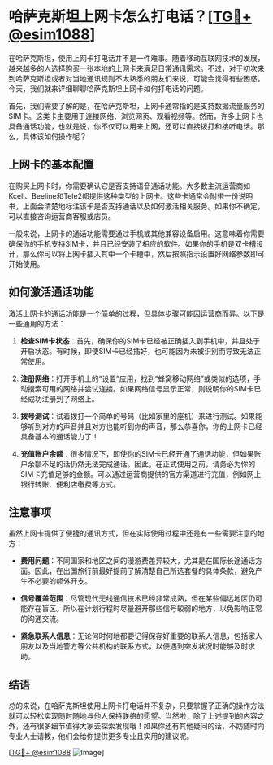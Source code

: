 # 哈萨克斯坦上网卡怎么打电话？[[TG💪+ @esim1088](https://t.me/s/esim1088)]

在哈萨克斯坦，使用上网卡打电话并不是一件难事。随着移动互联网技术的发展，越来越多的人选择购买一张本地的上网卡来满足日常通讯需求。不过，对于初次来到哈萨克斯坦或者对当地通讯规则不太熟悉的朋友们来说，可能会觉得有些困惑。今天，我们就来详细聊聊哈萨克斯坦上网卡如何打电话的问题。

首先，我们需要了解的是，在哈萨克斯坦，上网卡通常指的是支持数据流量服务的SIM卡。这类卡主要用于连接网络、浏览网页、观看视频等。然而，许多上网卡也具备通话功能，也就是说，你不仅可以用来上网，还可以直接拨打和接听电话。那么，具体该如何操作呢？

## 上网卡的基本配置

在购买上网卡时，你需要确认它是否支持语音通话功能。大多数主流运营商如Kcell、Beeline和Tele2都提供这种类型的上网卡。这些卡通常会附带一份说明书，上面会清楚地标注该卡是否支持通话以及如何激活相关服务。如果你不确定，可以直接咨询运营商客服或店员。

一般来说，上网卡的通话功能需要通过手机或其他兼容设备启用。这意味着你需要确保你的手机支持SIM卡，并且已经安装了相应的软件。如果你的手机是双卡槽设计，那么你可以将上网卡插入其中一个卡槽中，然后按照指示设置好网络参数即可开始使用。

## 如何激活通话功能

激活上网卡的通话功能是一个简单的过程，但具体步骤可能因运营商而异。以下是一些通用的方法：

1. **检查SIM卡状态**：首先，确保你的SIM卡已经被正确插入到手机中，并且处于开启状态。有时候，即使SIM卡已经插好，也可能因为未被识别而导致无法正常使用。

2. **注册网络**：打开手机上的“设置”应用，找到“蜂窝移动网络”或类似的选项，手动搜索可用的网络并尝试连接。如果网络信号显示正常，则说明你的SIM卡已经成功注册到了网络上。

3. **拨号测试**：试着拨打一个简单的号码（比如家里的座机）来进行测试。如果能够听到对方的声音并且对方也能听到你的声音，那么恭喜你，你的上网卡已经具备基本的通话能力了！

4. **充值账户余额**：很多情况下，即使你的SIM卡已经开通了通话功能，但如果账户余额不足的话仍然无法完成通话。因此，在正式使用之前，请务必为你的SIM卡充值足够的金额。可以通过运营商提供的官方渠道进行充值，例如网上银行转账、便利店缴费等方式。

## 注意事项

虽然上网卡提供了便捷的通讯方式，但在实际使用过程中还是有一些需要注意的地方：

- **费用问题**：不同国家和地区之间的漫游费差异较大，尤其是在国际长途通话方面。因此，在出国旅行前最好提前了解清楚自己所选套餐的具体条款，避免产生不必要的额外开支。
  
- **信号覆盖范围**：尽管现代无线通信技术已经非常成熟，但在某些偏远地区仍可能存在盲区。所以在计划行程时尽量避开那些信号较弱的地方，以免影响正常的沟通交流。

- **紧急联系人信息**：无论何时何地都要记得保存好重要的联系人信息，包括家人朋友以及当地警方等公共机构的联系方式，以便遇到突发状况时能够及时求助。

## 结语

总的来说，在哈萨克斯坦使用上网卡打电话并不复杂，只要掌握了正确的操作方法就可以轻松实现随时随地与他人保持联络的愿望。当然啦，除了上述提到的内容之外，还有很多细节值得大家去探索发现哦！如果你还有其他疑问的话，不妨随时向专业人士请教，他们会给你提供更多专业且实用的建议呢。

[[TG💪+ @esim1088](https://t.me/s/esim1088) ![Image](https://i.postimg.cc/4NQfJmqS/Snipaste-2025-05-13-00-14-12.png)]